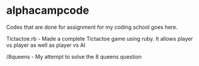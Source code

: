 # alphacampcode

Codes that are done for assignment for my coding school goes here.

Tictactoe.rb - Made a complete Tictactoe game using ruby. It allows player vs player as well as player vs AI

/8queens - My attempt to solve the 8 queens question
